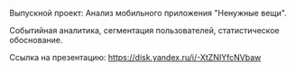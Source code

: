 Выпускной проект: Анализ мобильного приложения "Ненужные вещи".

Событийная аналитика, сегментация пользователей, статистическое обоснование.

Ссылка на презентацию: https://disk.yandex.ru/i/-XtZNIYfcNVbaw
